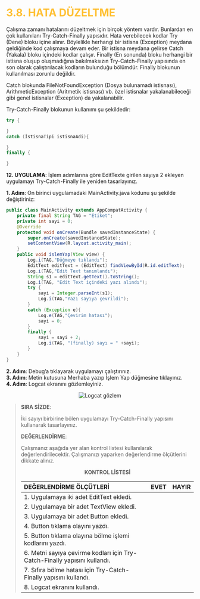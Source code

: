 <h1 style="color:#ffc034">3.8. HATA DÜZELTME</h1>

Çalışma zamanı hatalarını düzeltmek için birçok yöntem vardır. Bunlardan en çok kullanılanı Try-Catch-Finally yapısıdır. Hata verebilecek kodlar Try (Dene) bloku içine alınır. Böylelikle herhangi bir istisna (Exception) meydana geldiğinde kod çalışmaya devam eder. Bir istisna meydana gelirse Catch (Yakala) bloku içindeki kodlar çalışır. Finally (En sonunda) bloku herhangi bir istisna oluşup oluşmadığına bakılmaksızın Try-Catch-Finally yapısında en son olarak çalıştırılacak kodların bulunduğu bölümdür. Finally blokunun kullanılması zorunlu değildir.

Catch blokunda FileNotFoundException (Dosya bulunamadı istisnası), ArithmeticException (Aritmetik istisnası) vb. özel istisnalar yakalanabileceği gibi genel istisnalar (Exception) da yakalanabilir. 

Try-Catch-Finally blokunun kullanımı şu şekildedir:

```java
try {

}
catch (İstisnaTipi istisnaAdi){

}
finally {

}
```

**12. UYGULAMA**: İşlem adımlarına göre EditTexte girilen sayıya 2 ekleyen uygulamayı Try-Catch-Finally ile yeniden tasarlayınız.

**1. Adım**: On birinci uygulamadaki MainActivity.java kodunu şu şekilde değiştiriniz:

```java
public class MainActivity extends AppCompatActivity {
    private final String TAG = "Etiket";
    private int sayi = 0;
    @Override
    protected void onCreate(Bundle savedInstanceState) {
        super.onCreate(savedInstanceState);
        setContentView(R.layout.activity_main);
    }
    public void islemYap(View view) {
        Log.i(TAG,"Düğmeye tıklandı");
        EditText editText = (EditText) findViewById(R.id.editText);
        Log.i(TAG,"Edit Text tanımlandı");
        String s1 = editText.getText().toString();
        Log.i(TAG, "Edit Text içindeki yazı alındı");
        try {
            sayi = Integer.parseInt(s1);
            Log.i(TAG,"Yazı sayıya çevrildi");
        }
        catch (Exception e){
            Log.e(TAG,"Çevirim hatası");
            sayi = 0;
        }
        finally {
            sayi = sayi + 2;
            Log.i(TAG, "(finally) sayı = " +sayi);
        }
    }
}
```

**2. Adım**: Debug’a tıklayarak uygulamayı çalıştırınız.\
**3. Adım**: Metin kutusuna Merhaba yazıp İşlem Yap düğmesine tıklayınız.\
**4. Adım**: Logcat ekranını gözlemleyiniz.
<div style="display:block;text-align:center">

![Logcat gözlem](./temel-komutlar/logcat-gozlem.png)
</div>

>**SIRA SİZDE**:
>
>İki sayıyı birbirine bölen uygulamayı Try-Catch-Finally yapısını kullanarak tasarlayınız.
>
>**DEĞERLENDİRME**:
>
>Çalışmanız aşağıda yer alan kontrol listesi kullanılarak değerlendirilecektir. Çalışmanızı yaparken değerlendirme ölçütlerini dikkate alınız.
>
><div style="text-align:center;"><b>KONTROL LİSTESİ</b></div>
>
>| DEĞERLENDİRME ÖLÇÜTLERİ                                                   | EVET | HAYIR |
>| :------------------------------------------------------------------------- | ---- | ----- |
>| 1. Uygulamaya iki adet EditText ekledi.                                   |
>| 2. Uygulamaya bir adet TextView ekledi.                                   |
>| 3. Uygulamaya bir adet Button ekledi.                                     |
>| 4. Button tıklama olayını yazdı.                                          |
>| 5. Button tıklama olayına bölme işlemi kodlarını yazdı.                   |
>| 6. Metni sayıya çevirme kodları için Try-Catch-Finally yapısını kullandı. |
>| 7. Sıfıra bölme hatası için Try-Catch-Finally yapısını kullandı.          |
>| 8. Logcat ekranını kullandı.                                              |